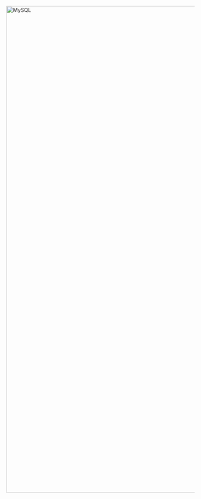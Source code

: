 <img src="https://user-images.githubusercontent.com/97188330/157154054-a42c979c-0777-439d-941d-12420195b3cf.png" width="800" height="1300" alt="MySQL"/><br/>

